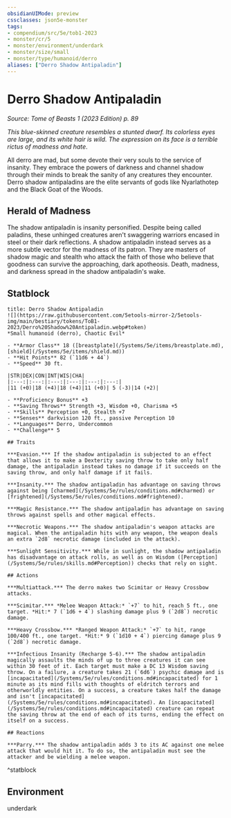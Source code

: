 ```yaml
---
obsidianUIMode: preview
cssclasses: json5e-monster
tags:
- compendium/src/5e/tob1-2023
- monster/cr/5
- monster/environment/underdark
- monster/size/small
- monster/type/humanoid/derro
aliases: ["Derro Shadow Antipaladin"]
---
```

# Derro Shadow Antipaladin
*Source: Tome of Beasts 1 (2023 Edition) p. 89*  

*This blue-skinned creature resembles a stunted dwarf. Its colorless eyes are large, and its white hair is wild. The expression on its face is a terrible rictus of madness and hate*.

All derro are mad, but some devote their very souls to the service of insanity. They embrace the powers of darkness and channel shadow through their minds to break the sanity of any creatures they encounter. Derro shadow antipaladins are the elite servants of gods like Nyarlathotep and the Black Goat of the Woods.

## Herald of Madness

The shadow antipaladin is insanity personified. Despite being called paladins, these unhinged creatures aren't swaggering warriors encased in steel or their dark reflections. A shadow antipaladin instead serves as a more subtle vector for the madness of its patron. They are masters of shadow magic and stealth who attack the faith of those who believe that goodness can survive the approaching, dark apotheosis. Death, madness, and darkness spread in the shadow antipaladin's wake.

## Statblock

```ad-statblock
title: Derro Shadow Antipaladin
![](https://raw.githubusercontent.com/5etools-mirror-2/5etools-img/main/bestiary/tokens/ToB1-2023/Derro%20Shadow%20Antipaladin.webp#token)
*Small humanoid (derro), Chaotic Evil*

- **Armor Class** 18 ([breastplate](/Systems/5e/items/breastplate.md), [shield](/Systems/5e/items/shield.md))
- **Hit Points** 82 (`11d6 + 44`)
- **Speed** 30 ft.

|STR|DEX|CON|INT|WIS|CHA|
|:---:|:---:|:---:|:---:|:---:|:---:|
|11 (+0)|18 (+4)|18 (+4)|11 (+0)| 5 (-3)|14 (+2)|

- **Proficiency Bonus** +3
- **Saving Throws** Strength +3, Wisdom +0, Charisma +5
- **Skills** Perception +0, Stealth +7
- **Senses** darkvision 120 ft., passive Perception 10
- **Languages** Derro, Undercommon
- **Challenge** 5

## Traits

***Evasion.*** If the shadow antipaladin is subjected to an effect that allows it to make a Dexterity saving throw to take only half damage, the antipaladin instead takes no damage if it succeeds on the saving throw, and only half damage if it fails.

***Insanity.*** The shadow antipaladin has advantage on saving throws against being [charmed](/Systems/5e/rules/conditions.md#charmed) or [frightened](/Systems/5e/rules/conditions.md#frightened).

***Magic Resistance.*** The shadow antipaladin has advantage on saving throws against spells and other magical effects.

***Necrotic Weapons.*** The shadow antipaladin's weapon attacks are magical. When the antipaladin hits with any weapon, the weapon deals an extra `2d8` necrotic damage (included in the attack).

***Sunlight Sensitivity.*** While in sunlight, the shadow antipaladin has disadvantage on attack rolls, as well as on Wisdom ([Perception](/Systems/5e/rules/skills.md#Perception)) checks that rely on sight.

## Actions

***Multiattack.*** The derro makes two Scimitar or Heavy Crossbow attacks.

***Scimitar.*** *Melee Weapon Attack:* `+7` to hit, reach 5 ft., one target. *Hit:* 7 (`1d6 + 4`) slashing damage plus 9 (`2d8`) necrotic damage.

***Heavy Crossbow.*** *Ranged Weapon Attack:* `+7` to hit, range 100/400 ft., one target. *Hit:* 9 (`1d10 + 4`) piercing damage plus 9 (`2d8`) necrotic damage.

***Infectious Insanity (Recharge 5-6).*** The shadow antipaladin magically assaults the minds of up to three creatures it can see within 30 feet of it. Each target must make a DC 13 Wisdom saving throw. On a failure, a creature takes 21 (`6d6`) psychic damage and is [incapacitated](/Systems/5e/rules/conditions.md#incapacitated) for 1 minute as its mind fills with thoughts of eldritch terrors and otherworldly entities. On a success, a creature takes half the damage and isn't [incapacitated](/Systems/5e/rules/conditions.md#incapacitated). An [incapacitated](/Systems/5e/rules/conditions.md#incapacitated) creature can repeat the saving throw at the end of each of its turns, ending the effect on itself on a success.

## Reactions

***Parry.*** The shadow antipaladin adds 3 to its AC against one melee attack that would hit it. To do so, the antipaladin must see the attacker and be wielding a melee weapon.
```
^statblock

## Environment

underdark